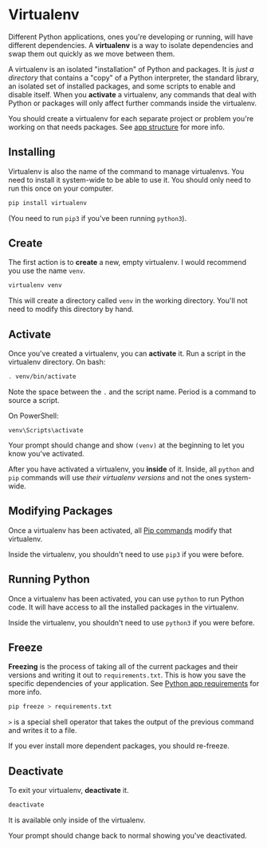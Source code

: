 # Virtualenv
Different Python applications, ones you're developing or running, will have different dependencies.
A **virtualenv** is a way to isolate dependencies and swap them out quickly as we move between them.

A virtualenv is an isolated "installation" of Python and packages.
It is _just a directory_ that contains a "copy" of a Python interpreter, the standard library, an isolated set of installed packages, and some scripts to enable and disable itself.
When you **activate** a virtualenv, any commands that deal with Python or packages will only affect further commands inside the virtualenv.

You should create a virtualenv for each separate project or problem you're working on that needs packages.
See [app structure](/notes/py-app-structure.md) for more info.

## Installing
Virtualenv is also the name of the command to manage virtualenvs.
You need to install it system-wide to be able to use it.
You should only need to run this once on your computer.
```bash
pip install virtualenv
```
(You need to run `pip3` if you've been running `python3`).

## Create
The first action is to **create** a new, empty virtualenv.
I would recommend you use the name `venv`.
```bash
virtualenv venv
```
This will create a directory called `venv` in the working directory.
You'll not need to modify this directory by hand.

## Activate
Once you've created a virtualenv, you can **activate** it.
Run a script in the virtualenv directory.
On bash:
```bash
. venv/bin/activate
```
Note the space between the `.` and the script name.
Period is a command to source a script.

On PowerShell:
```
venv\Scripts\activate
```

Your prompt should change and show `(venv)` at the beginning to let you know you've activated.

After you have activated a virtualenv, you **inside** of it.
Inside, all `python` and `pip` commands will use _their virtualenv versions_ and not the ones system-wide.

## Modifying Packages
Once a virtualenv has been activated, all [Pip commands](/notes/py-pip.md) modify that virtualenv.

Inside the virtualenv, you shouldn't need to use `pip3` if you were before.

## Running Python
Once a virtualenv has been activated, you can use `python` to run Python code.
It will have access to all the installed packages in the virtualenv.

Inside the virtualenv, you shouldn't need to use `python3` if you were before.

## Freeze
**Freezing** is the process of taking all of the current packages and their versions and writing it out to `requirements.txt`.
This is how you save the specific dependencies of your application.
See [Python app requirements](/notes/py-app-requirements.md) for more info.
```bash
pip freeze > requirements.txt
```
`>` is a special shell operator that takes the output of the previous command and writes it to a file.

If you ever install more dependent packages, you should re-freeze.

## Deactivate
To exit your virtualenv, **deactivate** it.
```bash
deactivate
```
It is available only inside of the virtualenv.

Your prompt should change back to normal showing you've deactivated.
